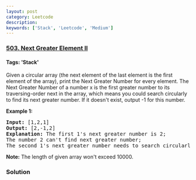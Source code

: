 ```yaml
---
layout: post
category: Leetcode
description: 
keywords: ['Stack', 'Leetcode', 'Medium']
---
```

### [503. Next Greater Element II](https://leetcode.com/problems/next-greater-element-ii)

#### Tags: 'Stack'

<div class="content__u3I1 question-content__JfgR"><div><p>
Given a circular array (the next element of the last element is the first element of the array), print the Next Greater Number for every element. The Next Greater Number of a number x is the first greater number to its traversing-order next in the array, which means you could search circularly to find its next greater number. If it doesn't exist, output -1 for this number.
</p>
<p><b>Example 1:</b><br/>
</p><pre><b>Input:</b> [1,2,1]
<b>Output:</b> [2,-1,2]
<b>Explanation:</b> The first 1's next greater number is 2; <br/>The number 2 can't find next greater number; <br/>The second 1's next greater number needs to search circularly, which is also 2.
</pre>
<p></p>
<p><b>Note:</b>
The length of given array won't exceed 10000.
</p></div></div>

### Solution
